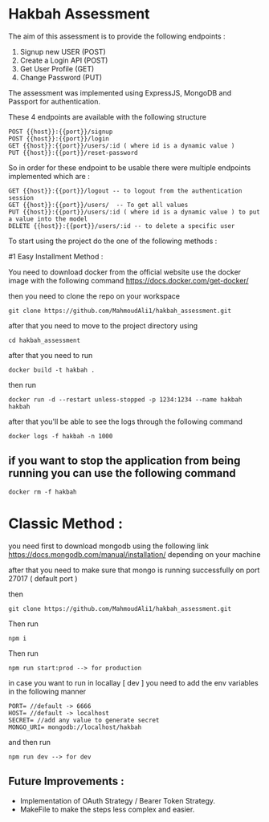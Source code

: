 # Hakbah Assessment

The aim of this assessment is to provide the following endpoints :
  1. Signup new USER (POST)
  2. Create a Login API (POST)
  3. Get User Profile (GET)
  4. Change Password (PUT)

The assessment was implemented using ExpressJS, MongoDB and Passport for authentication.


These 4 endpoints are available with the following structure 
```
POST {{host}}:{{port}}/signup
POST {{host}}:{{port}}/login
GET {{host}}:{{port}}/users/:id ( where id is a dynamic value ) 
PUT {{host}}:{{port}}/reset-password 
```

So in order for these endpoint to be usable there were multiple endpoints implemented which are :
```
GET {{host}}:{{port}}/logout -- to logout from the authentication session
GET {{host}}:{{port}}/users/  -- To get all values
PUT {{host}}:{{port}}/users/:id ( where id is a dynamic value ) to put a value into the model
DELETE {{host}}:{{port}}/users/:id -- to delete a specific user
```

To start using the project do the one of the following methods : 

#1 Easy Installment Method : 

You need to download docker from the official website 
use the docker image with the following command 
https://docs.docker.com/get-docker/

then you need to clone the repo on your workspace

```
git clone https://github.com/MahmoudAli1/hakbah_assessment.git

```

after that you need to move to the project directory using 
```
cd hakbah_assessment
```

after that you need to run 
```
docker build -t hakbah .
```
then run 
```
docker run -d --restart unless-stopped -p 1234:1234 --name hakbah hakbah
```
after that you'll be able to see the logs through the following command 
```
docker logs -f hakbah -n 1000
```




## if you want to stop the application from being running you can use the following command 
```
docker rm -f hakbah
```


# Classic Method : 

you need first to download mongodb using the following link 
https://docs.mongodb.com/manual/installation/ depending on your machine 

after that you need to make sure that mongo is running successfully on port 27017 ( default port )

then 
```
git clone https://github.com/MahmoudAli1/hakbah_assessment.git

```
Then run 
```
npm i
```

Then run 
```
npm run start:prod --> for production
```

in case you want to run in locallay [ dev ] you need to add the env variables in the following manner 
```
PORT= //default -> 6666
HOST= //default -> localhost 
SECRET= //add any value to generate secret 
MONGO_URI= mongodb://localhost/hakbah
```

and then run 
```
npm run dev --> for dev 
```


## Future Improvements :
  - Implementation of OAuth Strategy / Bearer Token Strategy.
  - MakeFile to make the steps less complex and easier.
